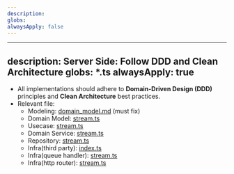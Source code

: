 ```yaml
---
description: 
globs: 
alwaysApply: false
---
```

---
description: Server Side: Follow DDD and Clean Architecture
globs: *.ts
alwaysApply: true
---

- All implementations should adhere to **Domain-Driven Design (DDD)** principles and **Clean Architecture** best practices.
- Relevant file:  
    - Modeling: [domain_model.md](mdc:service/server/docs/domain_model.md) (must fix)
    - Domain Model: [stream.ts](mdc:service/server/domain/stream.ts)
    - Usecase: [stream.ts](mdc:service/server/usecase/stream.ts)
    - Domain Service: [stream.ts](mdc:service/server/domain/service/stream.ts)
    - Repository: [stream.ts](mdc:service/server/infra/repository/stream.ts)
    - Infra(third party): [index.ts](mdc:service/server/infra/youtube/index.ts)
    - Infra(queue handler): [stream.ts](mdc:service/server/infra/queue/handler/stream.ts)
    - Infra(http router): [stream.ts](mdc:service/server/infra/http/routes/schema/stream.ts)